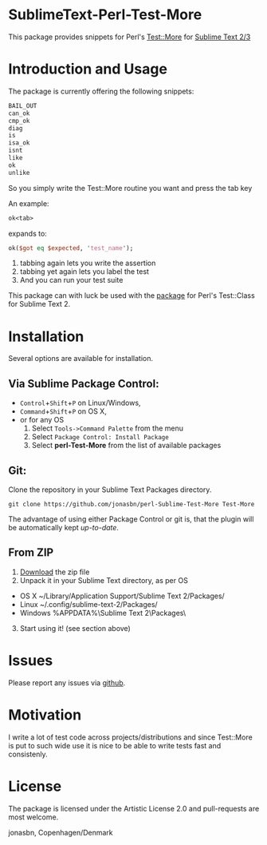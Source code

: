 SublimeText-Perl-Test-More
==========================

This package provides snippets for Perl's [Test::More](https://metacpan.org/pod/Test::More) for [Sublime Text 2/3](http://www.sublimetext.com/)

# Introduction and Usage

The package is currently offering the following snippets:

```perl
BAIL_OUT
can_ok
cmp_ok
diag
is
isa_ok
isnt
like
ok
unlike
```

So you simply write the Test::More routine you want and press the tab key

An example:

```perl
ok<tab>
```

expands to:

```perl
ok($got eq $expected, 'test_name');
```

1. tabbing again lets you write the assertion
2. tabbing yet again lets you label the test
3. And you can run your test suite

This package can with luck be used with the [package](https://github.com/jonasbn/SublimeText-Perl-Test-Class) for Perl's Test::Class for Sublime Text 2.

# Installation

Several options are available for installation.

## Via Sublime Package Control:

- `Control`+`Shift`+`P` on Linux/Windows,
- `Command`+`Shift`+`P` on OS X,
- or for any OS
  1. Select `Tools->Command Palette` from the menu
  2. Select `Package Control: Install Package`
  3. Select **perl-Test-More** from the list of available packages

## Git:

Clone the repository in your Sublime Text Packages directory.

```git clone https://github.com/jonasbn/perl-Sublime-Test-More Test-More```

The advantage of using either Package Control or git is, that the plugin will be automatically kept _up-to-date_.

## From ZIP

1. [Download](https://github.com/jonasbn/SublimeText-Perl-Test-More/archive/master.zip) the zip file
2. Unpack it in your Sublime Text directory, as per OS
  - OS X    ~/Library/Application Support/Sublime Text 2/Packages/
  - Linux   ~/.config/sublime-text-2/Packages/
  - Windows %APPDATA%\Sublime Text 2\Packages\
3. Start using it! (see section above)

# Issues

Please report any issues via [github](https://github.com/jonasbn/SublimeText-Perl-Test-More/issues).

# Motivation

I write a lot of test code across projects/distributions and since Test::More is put to such wide use it is nice to be able to write tests fast and consistenly.

# License

The package is licensed under the  Artistic License 2.0 and pull-requests are most welcome.

jonasbn, Copenhagen/Denmark